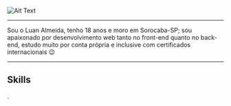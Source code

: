 ![Alt Text](https://i.pinimg.com/originals/e7/8a/2a/e78a2a40faa5a2851dac5d7238d449aa.gif)

-------

Sou o Luan Almeida, tenho 18 anos e moro em Sorocaba-SP; sou apaixonado por desenvolvimento web tanto no front-end quanto no back-end, estudo muito por conta própria e inclusive com certificados internacionais 😉

------
## Skills
.
